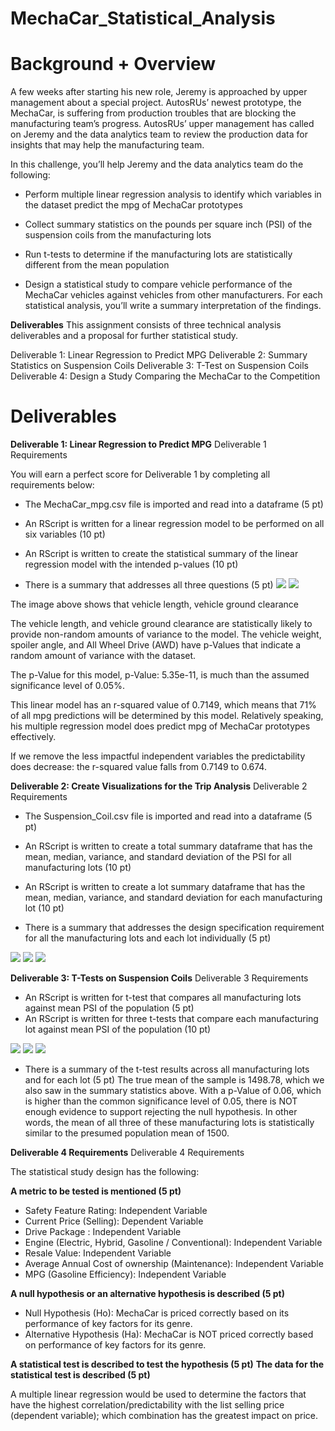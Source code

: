 # MechaCar_Statistical_Analysis

# Background + Overview

A few weeks after starting his new role, Jeremy is approached by upper management about a special project. AutosRUs’ newest prototype, the MechaCar, is suffering from production troubles that are blocking the manufacturing team’s progress. AutosRUs’ upper management has called on Jeremy and the data analytics team to review the production data for insights that may help the manufacturing team.

In this challenge, you’ll help Jeremy and the data analytics team do the following:

- Perform multiple linear regression analysis to identify which variables in the dataset predict the mpg of MechaCar prototypes

- Collect summary statistics on the pounds per square inch (PSI) of the suspension coils from the manufacturing lots

- Run t-tests to determine if the manufacturing lots are statistically different from the mean population

- Design a statistical study to compare vehicle performance of the MechaCar vehicles against vehicles from other manufacturers. For each statistical analysis, you’ll write a summary interpretation of the findings.

**Deliverables**
This assignment consists of three technical analysis deliverables and a proposal for further statistical study.

Deliverable 1: Linear Regression to Predict MPG
Deliverable 2: Summary Statistics on Suspension Coils
Deliverable 3: T-Test on Suspension Coils
Deliverable 4: Design a Study Comparing the MechaCar to the Competition

# Deliverables

**Deliverable 1: Linear Regression to Predict MPG**
Deliverable 1 Requirements

You will earn a perfect score for Deliverable 1 by completing all requirements below:

- The MechaCar_mpg.csv file is imported and read into a dataframe (5 pt)

- An RScript is written for a linear regression model to be performed on all six variables (10 pt)

- An RScript is written to create the statistical summary of the linear regression model with the intended p-values (10 pt)

- There is a summary that addresses all three questions (5 pt)
![](Resources/D1.1.png)
![](Resources/D1.2.png)

The image above shows that vehicle length, vehicle ground clearance 

The vehicle length, and vehicle ground clearance are statistically likely to provide non-random amounts of variance to the model. The vehicle weight, spoiler angle, and All Wheel Drive (AWD) have p-Values that indicate a random amount of variance with the dataset.

The p-Value for this model, p-Value: 5.35e-11, is much than the assumed significance level of 0.05%.

This linear model has an r-squared value of 0.7149, which means that 71% of all mpg predictions will be determined by this model. Relatively speaking, his multiple regression model does predict mpg of MechaCar prototypes effectively.

If we remove the less impactful independent variables the predictability does decrease: the r-squared value falls from 0.7149 to 0.674.

**Deliverable 2: Create Visualizations for the Trip Analysis**
Deliverable 2 Requirements

- The Suspension_Coil.csv file is imported and read into a dataframe (5 pt)

- An RScript is written to create a total summary dataframe that has the mean, median, variance, and standard deviation of the PSI for all manufacturing lots (10 pt)

- An RScript is written to create a lot summary dataframe that has the mean, median, variance, and standard deviation for each manufacturing lot (10 pt)

- There is a summary that addresses the design specification requirement for all the manufacturing lots and each lot individually (5 pt)

![](Resources/D2.1.png)
![](Resources/D2.2.png)
![](Resources/D2.3.png.png)

**Deliverable 3: T-Tests on Suspension Coils**
Deliverable 3 Requirements

- An RScript is written for t-test that compares all manufacturing lots against mean PSI of the population (5 pt)
- An RScript is written for three t-tests that compare each manufacturing lot against mean PSI of the population (10 pt)

![](Resources/D3.1.png)
![](Resources/D3.2.png)
![](Resources/D3.3.png)

- There is a summary of the t-test results across all manufacturing lots and for each lot (5 pt)
The true mean of the sample is 1498.78, which we also saw in the summary statistics above. With a p-Value of 0.06, which is higher than the common significance level of 0.05, there is NOT enough evidence to support rejecting the null hypothesis. In other words, the mean of all three of these manufacturing lots is statistically similar to the presumed population mean of 1500.

**Deliverable 4 Requirements**
Deliverable 4 Requirements

The statistical study design has the following:

**A metric to be tested is mentioned (5 pt)** 
- Safety Feature Rating: Independent Variable
- Current Price (Selling): Dependent Variable
- Drive Package : Independent Variable
- Engine (Electric, Hybrid, Gasoline / Conventional): Independent Variable
- Resale Value: Independent Variable
- Average Annual Cost of ownership (Maintenance): Independent Variable
- MPG (Gasoline Efficiency): Independent Variable

**A null hypothesis or an alternative hypothesis is described (5 pt)**
- Null Hypothesis (Ho): MechaCar is priced correctly based on its performance of key factors for its genre.
- Alternative Hypothesis (Ha): MechaCar is NOT priced correctly based on performance of key factors for its genre.

**A statistical test is described to test the hypothesis (5 pt)**
**The data for the statistical test is described (5 pt)**

A multiple linear regression would be used to determine the factors that have the highest correlation/predictability with the list selling price (dependent variable); which combination has the greatest impact on price.
